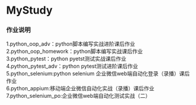 # MyStudy
### 作业说明
1.python_oop_adv：python脚本编写实战进阶课后作业   
2.python_oop_homework：python脚本编写实战课后作业  
3.python_pytest：python pyetst测试实战课后作业  
4.python_pytest_adv：python pytest测试进阶课后作业  
5.python_selenium:python selenium 企业微信web端自动化登录（录播）课后作业  
6.python_appium:移动端企业微信自动化实战（录播）课后作业  
7.python_selenium_po:企业微信web端自动化测试实战（二）  
